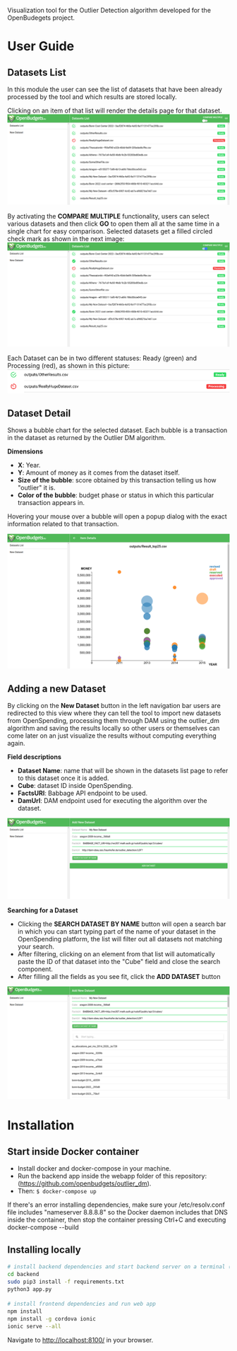 Visualization tool for the Outlier Detection algorithm developed for the OpenBudegets project.

# User Guide
## Datasets List
In this module the user can see the list of datasets that have been already processed by the tool and which results are 
stored locally. 

Clicking on an item of that list will render the details page for that dataset.
![Datasets List](resources/screenshots/datasets-list.png?raw=true "Datasets List")

By activating the **COMPARE MULTIPLE** functionality, users can select various datasets and then click **GO** to open
them all at the same time in a single chart for easy comparison. Selected datasets get a filled circled check mark as 
shown in the next image: 
![Datasets List Comparison](resources/screenshots/datasets-list-comparison.png?raw=true "Datasets List Comparison")

Each Dataset can be in two different statuses: Ready (green) and Processing (red), as shown in this picture:
![Dataset Status](resources/screenshots/datasets-list-status.png?raw=true "Dataset Status")

## Dataset Detail
Shows a bubble chart for the selected dataset. Each bubble is a transaction in the dataset as returned by the 
Outlier DM algorithm.

**Dimensions**
* **X**: Year.
* **Y**: Amount of money as it comes from the dataset itself.
* **Size of the bubble**: score obtained by this transaction telling us how "outlier" it is.
* **Color of the bubble**: budget phase or status in which this particular transaction appears in.

Hovering your mouse over a bubble will open a popup dialog with the exact information related to that transaction. 

![Dataset Detail](resources/screenshots/dataset-detail.png?raw=true "Dataset Detail")

## Adding a new Dataset
By clicking on the **New Dataset** button in the left navigation bar users are redirected to this view where they can tell
 the tool to import new datasets from OpenSpending, processing them through DAM using the outlier_dm algorithm and 
 saving the results locally so other users or themselves can come later on an just visualize the results without 
 computing everything again.
  
**Field descriptions**
* **Dataset Name**: name that will be shown in the datasets list page to refer to this dataset once it is added.
* **Cube**: dataset ID inside OpenSpending.
* **FactsURI**: Babbage API endpoint to be used.
* **DamUrl**: DAM endpoint used for executing the algorithm over the dataset.

![New Dataset](resources/screenshots/new-dataset.png?raw=true "New Dataset")

**Searching for a Dataset**
* Clicking the **SEARCH DATASET BY NAME** button will open a search bar in which you can start typing part of the
name of your dataset in the OpenSpending platform, the list will filter out all datasets not matching your search.
* After filtering, clicking on an element from that list will automatically paste the ID of that dataset into the "Cube"
field and close the search component.
* After filling all the fields as you see fit, click the **ADD DATASET** button
 
![New Dataset Search](resources/screenshots/new-dataset-search.png?raw=true "New Dataset Search") 


# Installation

## Start inside Docker container
* Install docker and docker-compose in your machine.
* Run the backend app inside the webapp folder of this repository: (https://github.com/openbudgets/outlier_dm).
* Then:  ```$ docker-compose up```

If there's an error installing dependencies, make sure your /etc/resolv.conf file includes "nameserver 8.8.8.8" so the 
Docker daemon includes that DNS inside the container, then stop the container pressing Ctrl+C and executing 
docker-compose --build 

## Installing locally
```bash
# install backend dependencies and start backend server on a terminal (python 3)
cd backend
sudo pip3 install -f requirements.txt
python3 app.py

# install frontend dependencies and run web app
npm install
npm install -g cordova ionic
ionic serve --all
```
Navigate to [http://localhost:8100/](http://localhost:8100/) in your browser. 

